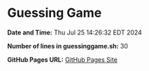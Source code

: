 # Guessing Game

**Date and Time:** Thu Jul 25 14:26:32 EDT 2024

**Number of lines in guessinggame.sh:** 30

**GitHub Pages URL:** [GitHub Pages Site](https://SecondBook5.github.io/basic_bash_scripts/)
